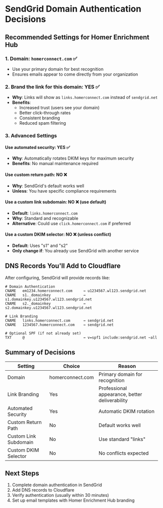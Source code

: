# SendGrid Domain Authentication Decisions

## Recommended Settings for Homer Enrichment Hub

### 1. **Domain**: `homerconnect.com` ✅
- Use your primary domain for best recognition
- Ensures emails appear to come directly from your organization

### 2. **Brand the link for this domain**: **YES** ✅
- **Why**: Links will show as `links.homerconnect.com` instead of `sendgrid.net`
- **Benefits**: 
  - Increased trust (users see your domain)
  - Better click-through rates
  - Consistent branding
  - Reduced spam filtering

### 3. **Advanced Settings**

#### **Use automated security**: **YES** ✅
- **Why**: Automatically rotates DKIM keys for maximum security
- **Benefits**: No manual maintenance required

#### **Use custom return path**: **NO** ❌
- **Why**: SendGrid's default works well
- **Unless**: You have specific compliance requirements

#### **Use a custom link subdomain**: **NO** ❌ (use default)
- **Default**: `links.homerconnect.com`
- **Why**: Standard and recognizable
- **Alternative**: Could use `click.homerconnect.com` if preferred

#### **Use a custom DKIM selector**: **NO** ❌ (unless conflict)
- **Default**: Uses "s1" and "s2"
- **Only change if**: You already use SendGrid with another service

## DNS Records You'll Add to Cloudflare

After configuring, SendGrid will provide records like:

```
# Domain Authentication
CNAME   em1234.homerconnect.com     → u1234567.wl123.sendgrid.net
CNAME   s1._domainkey               → s1.domainkey.u1234567.wl123.sendgrid.net
CNAME   s2._domainkey               → s2.domainkey.u1234567.wl123.sendgrid.net

# Link Branding
CNAME   links.homerconnect.com      → sendgrid.net
CNAME   1234567.homerconnect.com    → sendgrid.net

# Optional SPF (if not already set)
TXT     @                           → v=spf1 include:sendgrid.net ~all
```

## Summary of Decisions

| Setting | Choice | Reason |
|---------|--------|---------|
| Domain | homerconnect.com | Primary domain for recognition |
| Link Branding | Yes | Professional appearance, better deliverability |
| Automated Security | Yes | Automatic DKIM rotation |
| Custom Return Path | No | Default works well |
| Custom Link Subdomain | No | Use standard "links" |
| Custom DKIM Selector | No | No conflicts expected |

## Next Steps

1. Complete domain authentication in SendGrid
2. Add DNS records to Cloudflare
3. Verify authentication (usually within 30 minutes)
4. Set up email templates with Homer Enrichment Hub branding